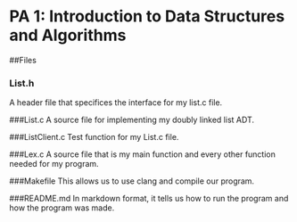 <!--
#**********************************************************************************
# Kelly Liu, kliu80
# 2022 Winter CSE101 PA1
# MAKEFILE
# In markdown format, it tells us how to run the program and how the program was made.
*********************************************************************************/
-->
# PA 1: Introduction to Data Structures and Algorithms

##Files

### List.h
A header file that specifices the interface for my list.c file.

###List.c
A source file for implementing my doubly linked list ADT.

###ListClient.c
Test function for my List.c file.

###Lex.c
A source file that is my main function and every other function needed for my program.

###Makefile
This allows us to use clang and compile our program.

###README.md
In markdown format, it tells us how to run the program and how the program was made.



